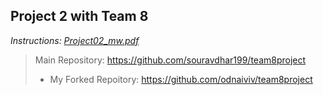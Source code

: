 ## Project 2 with Team 8

*Instructions: [Project02_mw.pdf](https://github.com/odnaiviv/CSC-4370/blob/main/Projects/Project%202/Project02_mw.pdf)*

>Main Repository: https://github.com/souravdhar199/team8project
>* My Forked Repoitory: https://github.com/odnaiviv/team8project
